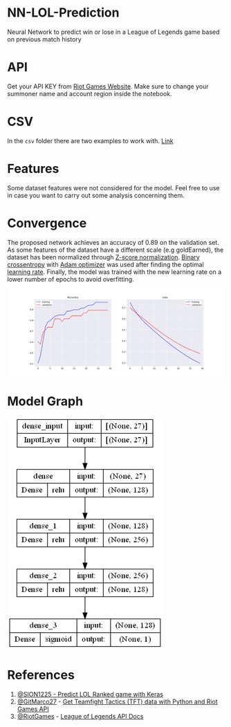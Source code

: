 # NN-LOL-Prediction
Neural Network to predict win or lose in a League of Legends game based on previous match history

# API
Get your API KEY from [Riot Games Website](https://developer.riotgames.com). Make sure to change your summoner name and account region inside the notebook.

# CSV
In the `csv` folder there are two examples to work with. [Link](https://github.com/MatteoFasulo/NN-LOL-Prediction/blob/main/csv/example1.csv)

# Features
Some dataset features were not considered for the model. Feel free to use in case you want to carry out some analysis concerning them.

# Convergence
The proposed network achieves an accuracy of 0.89 on the validation set. As some features of the dataset have a different scale (e.g goldEarned), the dataset has been normalized through [Z-score normalization](https://en.wikipedia.org/wiki/Standard_score). [Binary crossentropy](https://www.tensorflow.org/api_docs/python/tf/keras/losses/BinaryCrossentropy) with [Adam optimizer](https://optimization.cbe.cornell.edu/index.php?title=Adam) was used after finding the optimal [learning rate](https://en.wikipedia.org/wiki/Learning_rate). Finally, the model was trained with the new learning rate on a lower number of epochs to avoid overfitting.

![Accuracy and Loss](https://github.com/MatteoFasulo/NN-LOL-Prediction/blob/main/img/acc_loss.svg?raw=true "Accuracy and Loss Plot")

# Model Graph
![Model Graph](https://github.com/MatteoFasulo/NN-LOL-Prediction/blob/main/img/model.png?raw=true "Neural Network Plot")

# References
1. [@SION1225 - Predict LOL Ranked game with Keras](https://www.kaggle.com/code/sion1225/predict-lol-ranked-game-with-keras-72-accuracy)
2. [@GitMarco27](https://github.com/GitMarco27) - [Get Teamfight Tactics (TFT) data with Python and Riot Games API](https://marcosanguineti.medium.com/get-teamfight-tactics-tdf-data-with-python-and-riot-games-api-e3243e3c54dc)
3. [@RiotGames](https://github.com/RiotGames) - [League of Legends API Docs](https://developer.riotgames.com/docs/lol)
